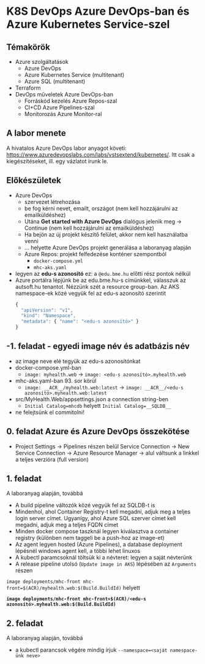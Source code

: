# K8S DevOps Azure DevOps-ban és Azure Kubernetes Service-szel

## Témakörök

- Azure szolgáltatások
    - Azure DevOps
    - Azure Kubernetes Service (multitenant)
    - Azure SQL (multitenant)
- Terraform
- DevOps műveletek Azure DevOps-ban
    - Forráskód kezelés Azure Repos-szal
    - CI+CD Azure Pipelines-szal
    - Monitorozás Azure Monitor-ral

## A labor menete

A hivatalos Azure DevOps labor anyagot követi: <https://www.azuredevopslabs.com/labs/vstsextend/kubernetes/>. Itt csak a kiegészítéseket, ill. egy vázlatot írunk le.

## Előkészületek

- Azure DevOps
    - szervezet létrehozása
    - be fog kérni nevet, emailt, országot (nem kell hozzájárulni az emailküldéshez)
    - Utána **Get started with Azure DevOps** dialógus jelenik meg -> Continue (nem kell hozzájárulni az emailküldéshez)
    - Ha bejön az új projekt készítő felület, akkor nem kell használatba venni
    - ... helyette Azure DevOps projekt generálása a laboranyag alapján
    - Azure Repos: projekt felfedezése konténer szempontból
        - `docker-compose.yml`
        - `mhc-aks.yaml`
- legyen az **edu-s azonosító** ez: a `@edu.bme.hu` előtti rész pontok nélkül
- Azure portálra lépjünk be az edu.bme.hu-s címünkkel, válasszuk az autsoft.hu tenantot. Nézzünk szét a resource group-ban. Az AKS namespace-ek közé vegyük fel az edu-s azonosító szerintit
    ```javascript
    {
      "apiVersion": "v1",
      "kind": "Namespace",
      "metadata": { "name": "<edu-s azonosító>" }
    }
    ```

## -1. feladat - egyedi image név és adatbázis név

- az image neve elé tegyük az edu-s azonosítónkat
- docker-compose.yml-ban
    - `image: myhealth.web` -> `image: <edu-s azonosító>.myhealth.web`
- mhc-aks.yaml-ban 93. sor körül
    - `image: __ACR__/myhealth.web:latest` -> `image: __ACR__/<edu-s azonosító>.myhealth.web:latest`
- src/MyHealth.Web/appsettings.json a connection string-ben
    - `Initial Catalog=mhcdb` helyett `Initial Catalog=__SQLDB__`
- ne felejtsünk el commitolni!

## 0. feladat Azure és Azure DevOps összekötése

- Project Settings -> Pipelines részen belül Service Connection -> New Service Connection -> Azure Resource Manager -> alul váltsunk a linkkel a teljes verzióra (full version)

## 1. feladat

A laboranyag alapján, továbbá
- A build pipeline változók közé vegyük fel az SQLDB-t is
- Mindenhol, ahol Container Registry-t kell megadni, adjuk meg a teljes login server címet. Ugyanígy, ahol Azure SQL szerver címet kell megadni, adjuk meg a teljes FQDN címet
- Minden docker compose taszknál legyen kiválasztva a container registry (különben nem taggeli be a push-hoz az image-et)
- Az agent legyen hosted (Azure Pipelines), a database deployment lépésnél windows agent kell, a többi lehet linuxos
- A kubectl paramcsoknál töltsük ki a névteret: legyen a saját névterünk
- A release pipeline utolsó (`Update image in AKS`) lépésében az `Arguments` részen 

`image deployments/mhc-front mhc-front=$(ACR)/myhealth.web:$(Build.BuildId)` helyett

**`image deployments/mhc-front mhc-front=$(ACR)/<edu-s azonosító>.myhealth.web:$(Build.BuildId)`**

## 2. feladat

A laboranyag alapján, továbbá

- a kubectl parancsok végére mindig írjuk `--namespace=<saját namespace-ünk neve>`
